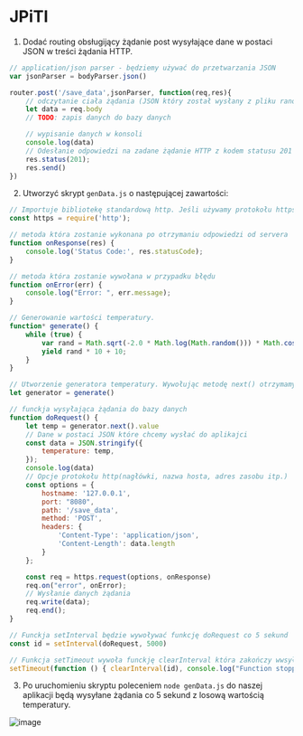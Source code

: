 # JPiTI

1. Dodać routing obsługijący żądanie post wysyłające dane w postaci JSON w treści żądania HTTP.

```Javascript
// application/json parser - będziemy używać do przetwarzania JSON
var jsonParser = bodyParser.json()

router.post('/save_data',jsonParser, function(req,res){
    // odczytanie ciała żądania (JSON który został wysłany z pliku ranomsensordata.js)
    let data = req.body
    // TODO: zapis danych do bazy danych

    // wypisanie danych w konsoli
    console.log(data)
    // Odesłanie odpowiedzi na zadane żądanie HTTP z kodem statusu 201
    res.status(201);
    res.send()
})
```

2. Utworzyć skrypt `genData.js` o następującej zawartości:

```Javascript
// Importuje bibliotekę standardową http. Jeśli używamy protokołu https należy użyć biblioteki https
const https = require('http');

// metoda która zostanie wykonana po otrzymaniu odpowiedzi od servera
function onResponse(res) {
    console.log('Status Code:', res.statusCode);
}

// metoda która zostanie wywołana w przypadku błędu
function onError(err) {
    console.log("Error: ", err.message);
}

// Generowanie wartości temperatury.
function* generate() {
    while (true) {
        var rand = Math.sqrt(-2.0 * Math.log(Math.random())) * Math.cos(Math.PI * 2 * Math.random());
        yield rand * 10 + 10;
    }
}

// Utworzenie generatora temperatury. Wywołując metodę next() otrzymamy kolejne wartości iteratora.
let generator = generate()

// funckja wysyłająca żądania do bazy danych
function doRequest() {
    let temp = generator.next().value
    // Dane w postaci JSON które chcemy wysłać do aplikajci
    const data = JSON.stringify({
        temperature: temp,
    });
    console.log(data)
    // Opcje protokołu http(nagłówki, nazwa hosta, adres zasobu itp.)
    const options = {
        hostname: '127.0.0.1',
        port: "8080",
        path: '/save_data',
        method: 'POST',
        headers: {
            'Content-Type': 'application/json',
            'Content-Length': data.length
        }
    };

    const req = https.request(options, onResponse)
    req.on("error", onError);
    // Wysłanie danych żądania
    req.write(data);
    req.end();
}

// Funckja setInterval będzie wywoływać funkcję doRequest co 5 sekund
const id = setInterval(doRequest, 5000)

// Funkcja setTimeout wywoła funckję clearInterval która zakończy wwsyłanie żądań HTTP po 80 sekundach
setTimeout(function () { clearInterval(id), console.log("Function stopped after 80 seconds!") }, 80000)
```
3. Po uruchomieniu skryptu poleceniem `node genData.js` do naszej aplikacji będą wysyłane żądania co 5 sekund z losową wartością temperatury.

![image](https://user-images.githubusercontent.com/37069490/172256611-be041e73-4db0-4e82-a626-46f84b723695.png)

